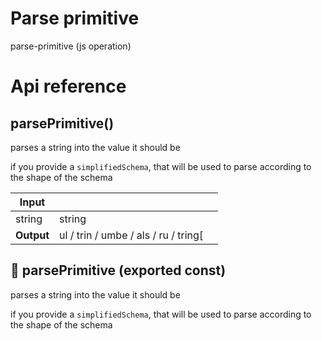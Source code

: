 # Parse primitive

parse-primitive (js operation)



# Api reference

## parsePrimitive()

parses a string into the value it should be

if you provide a `simplifiedSchema`, that will be used to parse according to the shape of the schema


| Input      |    |    |
| ---------- | -- | -- |
| string | string |  |,| simplifiedSchema (optional) | `SimplifiedSchema` |  |
| **Output** | ul / trin / umbe / als / ru / tring[   |    |



## 📄 parsePrimitive (exported const)

parses a string into the value it should be

if you provide a `simplifiedSchema`, that will be used to parse according to the shape of the schema

